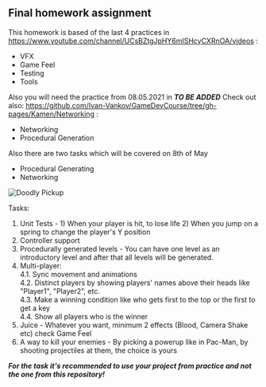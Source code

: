 ## Final homework assignment

This homework is based of the last 4 practices in https://www.youtube.com/channel/UCsBZtgJpHY6mISHcyCXRnOA/videos : 
 * VFX
 * Game Feel
 * Testing
 * Tools

Also you will need the practice from 08.05.2021 in ***TO BE ADDED***
Check out also: https://github.com/Ivan-Vankov/GameDevCourse/tree/gh-pages/Kamen/Networking :
 * Networking
 * Procedural Generation

Also there are two tasks which will be covered on 8th of May
 * Procedural Generating
 * Networking
 
![Doodly Pickup](https://user-images.githubusercontent.com/25185815/108393904-cbdf6c80-721c-11eb-9a0b-45e5a35ba336.png)

Tasks:
 1. Unit Tests - 1) When your player is hit, to lose life 2) When you jump on a spring to change the player's Y position 
 2. Controller support
 3. Procedurally generated levels - You can have one level as an introductory level and after that all levels will be generated.  
 4. Multi-player:
   <br/>4.1. Sync movement and animations
   <br/>4.2. Distinct players by showing players' names above their heads like "Player1", "Player2", etc.
   <br/>4.3. Make a winning condition like who gets first to the top or the first to get a key
   <br/>4.4. Show all players who is the winner
 5. Juice - Whatever you want, minimum 2 effects (Blood, Camera Shake etc) check Game Feel 
 6. A way to kill your enemies - By picking a powerup like in Pac-Man, by shooting projectiles at them, the choice is yours
 
 ***For the task it's recommended to use your project from practice and not the one from this repository!***
 

